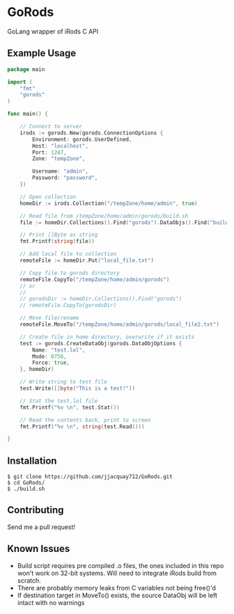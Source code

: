 # GoRods
GoLang wrapper of iRods C API

## Example Usage

```go
package main

import (
	"fmt"
	"gorods"
)

func main() {

	// Connect to server
	irods := gorods.New(gorods.ConnectionOptions {
		Environment: gorods.UserDefined,
		Host: "localhost",
		Port: 1247,
		Zone: "tempZone",

		Username: "admin",
		Password: "password",
	})

	// Open collection
	homeDir := irods.Collection("/tempZone/home/admin", true)

	// Read file from /tempZone/home/admin/gorods/build.sh
	file := homeDir.Collections().Find("gorods").DataObjs().Find("build.sh").Read()

	// Print []Byte as string
	fmt.Printf(string(file))

	// Add local file to collection
	remoteFile := homeDir.Put("local_file.txt")

	// Copy file to gorods directory
	remoteFile.CopyTo("/tempZone/home/admin/gorods")
	// or
	//
	// gorodsDir := homeDir.Collections().Find("gorods")
	// remoteFile.CopyTo(gorodsDir)

	// Move file/rename
	remoteFile.MoveTo("/tempZone/home/admin/gorods/local_file2.txt")

	// Create file in home directory, overwrite if it exists
	test := gorods.CreateDataObj(gorods.DataObjOptions {
		Name: "test.lol",
		Mode: 0750,
		Force: true,
	}, homeDir)

	// Write string to test file
	test.Write([]byte("This is a test!"))

	// Stat the test.lol file
	fmt.Printf("%v \n", test.Stat())

	// Read the contents back, print to screen
	fmt.Printf("%v \n", string(test.Read()))

}

```

## Installation


```
$ git clone https://github.com/jjacquay712/GoRods.git
$ cd GoRods/
$ ./build.sh
```

## Contributing

Send me a pull request!

## Known Issues

* Build script requires pre compiled .o files, the ones included in this repo won't work on 32-bit systems. Will need to integrate iRods build from scratch.
* There are probably memory leaks from C variables not being free()'d
* If destination target in MoveTo() exists, the source DataObj will be left intact with no warnings
